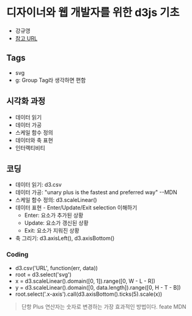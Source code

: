 # 디자이너와 웹 개발자를 위한 d3js 기초
- 강규영
- [참고 URL](https://bit.ly/gdg-d3js)

## Tags
- svg
- g: Group Tag라 생각하면 편함

## 시각화 과정
- 데이터 읽기
- 데이터 가공
- 스케일 함수 정의
- 데이터와 축 표현
- 인터랙티비티

## 코딩
- 데이터 읽기: d3.csv
- 데이터 가공: "unary plus is the fastest and preferred way" --MDN
- 스케일 함수 정의: d3.scaleLinear()
- 데이터 표현 - Enter/Update/Exit selection 이해하기
  - Enter: 요소가 추가된 상황
  - Update: 요소가 갱신된 상황
  - Exit: 요소가 지워진 상황
- 축 그리기: d3.axisLeft(), d3.axisBottom()

### Coding
- d3.csv('URL', function(err, data))
- root = d3.select('svg')
- x = d3.scaleLinear().domain([0, 1]).range([0, W - L - R])
- y = d3.scaleLinear().domain([0, data.length]).range([0, H - T - B])
- root.select('.x-axis').call(d3.axisBottom().ticks(5).scale(x))

> 단항 Plus 연산자는 숫자로 변경하는 가장 효과적인 방법이다. feate MDN
